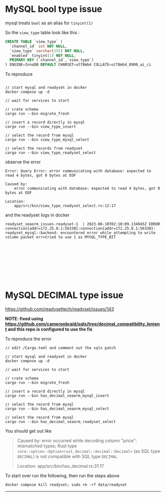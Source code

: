 
# MySQL bool type issue

 mysql treats `bool` as an alias for `tinyint(1)`

So the `view_type` table look like this :

```sql
CREATE TABLE `view_type` (
  `channel_id` int NOT NULL,
  `view_type` varchar(255) NOT NULL,
  `enabled` tinyint(1) NOT NULL,
  PRIMARY KEY (`channel_id`,`view_type`)
) ENGINE=InnoDB DEFAULT CHARSET=utf8mb4 COLLATE=utf8mb4_0900_ai_ci
```

To reproduce

```shell

// start mysql and readyset in docker
docker compose up -d

// wait for services to start

// crate schema
cargo run --bin migrate_fresh

// insert a record directly in mysql
cargo run --bin view_type_insert

// select the record from mysql
cargo run --bin view_type_mysql_select

// select the records from readyset
cargo run --bin view_type_readyset_select

```

observe the error

```
Error: Query Error: error communicating with database: expected to read 4 bytes, got 0 bytes at EOF

Caused by:
    error communicating with database: expected to read 4 bytes, got 0 bytes at EOF

Location:
    app/src/bin/view_type_readyset_select.rs:12:17
```

and the readyset logs in docker

```
readyset_seaorm_issues-readyset-1  | 2023-08-10T02:10:09.134045Z ERROR connection{addr=172.25.0.1:56330}:connection{addr=172.25.0.1:56330}: readyset_mysql::backend: encountered error while attempting to write column packet err=tried to use 1 as MYSQL_TYPE_BIT
```

&nbsp;

&nbsp;

&nbsp;

&nbsp;

# MySQL DECIMAL type issue

https://github.com/readysettech/readyset/issues/143

**NOTE: fixed using https://github.com/cameronbraid/sqlx/tree/decimal_compatibility_lenient and this repo is configured to use the fix**

To reproduce the error

```shell
// edit /Cargo.toml and comment out the sqlx patch

// start mysql and readyset in docker
docker compose up -d

// wait for services to start

// crate schema
cargo run --bin migrate_fresh

// insert a record directly in mysql
cargo run --bin has_decimal_seaorm_mysql_insert

// select the record from mysql
cargo run --bin has_decimal_seaorm_mysql_select

// select the record from mysql
cargo run --bin has_decimal_seaorm_readyset_select

```

You should get out like

> Caused by:
> error occurred while decoding column "price": mismatched types; Rust type `core::option::Option<rust_decimal::decimal::Decimal>` (as SQL type `DECIMAL`) is not compatible with SQL type `DECIMAL`
>
> Location:
> app/src/bin/has_decimal.rs:31:17

To start over run the following, then run the steps above

```shell
docker compose kill readyset; sudo rm -rf data/readyset
```

---
